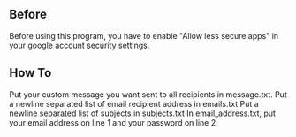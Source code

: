 ## Before
Before using this program, you have to enable "Allow less secure apps" in your google account security settings.
## How To
Put your custom message you want sent to all recipients in message.txt.
Put a newline separated list of email recipient address in emails.txt
Put a newline separated list of subjects in subjects.txt
In email_address.txt, put your email address on line 1 and your password on line 2